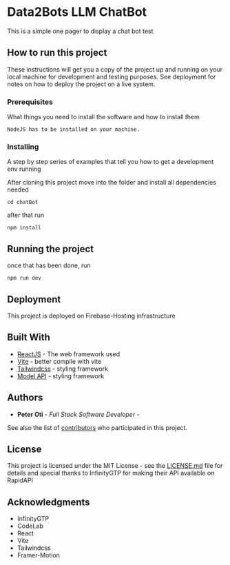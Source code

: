 # Data2Bots LLM ChatBot

This is a simple one pager to display a chat bot test

## How to run this project

These instructions will get you a copy of the project up and running on your local machine for development and testing purposes. See deployment for notes on how to deploy the project on a live system.

### Prerequisites

What things you need to install the software and how to install them

```
NodeJS has to be installed on your machine.
```

### Installing

A step by step series of examples that tell you how to get a development env running

After cloning this project move into the folder and install all dependencies needed

```
cd chatBot
```

after that run

```
npm install
```

## Running the project

once that has been done, run

```
npm run dev
```

## Deployment

This project is deployed on Firebase-Hosting infrastructure

## Built With

- [ReactJS](https://react.dev) - The web framework used
- [Vite](https://vite.dev/) - better compile with vite
- [Tailwindcss](https://tailwindcss.com/) - styling framework
- [Model API](https://rapidapi.com/) - styling framework

## Authors

- **Peter Oti** - _Full Stack Software Developer_ -

See also the list of [contributors](https://github.com/your/project/contributors) who participated in this project.

## License

This project is licensed under the MIT License - see the [LICENSE.md](LICENSE.md) file for details and special thanks to InfinityGTP for making their API available on RapidAPI

## Acknowledgments

- InfinityGTP
- CodeLab
- React
- Vite
- Tailwindcss
- Framer-Motion
